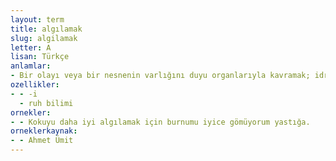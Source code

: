 ```yaml
---
layout: term
title: algılamak
slug: algilamak
letter: A
lisan: Türkçe
anlamlar:
- Bir olayı veya bir nesnenin varlığını duyu organlarıyla kavramak; idrak etmek
ozellikler:
- - -i
  - ruh bilimi
ornekler:
- - Kokuyu daha iyi algılamak için burnumu iyice gömüyorum yastığa.
orneklerkaynak:
- - Ahmet Ümit
---
```

